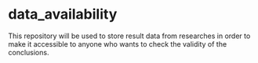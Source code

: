 # data_availability
This repository will be used to store result data from researches in order to make it accessible to anyone who wants to check the validity of the conclusions.
